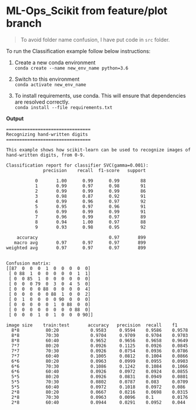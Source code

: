 # ML-Ops_Scikit from feature/plot branch

> To avoid folder name confusion, I have put code in `src` folder.


To run the Classification example follow below instructions:

1. Create a new conda environment  
```conda create --name new_env_name python=3.6```

2. Switch to this environment  
```conda activate new_env_name```

3. To install requirements, use conda. This will ensure that dependencies are resolved correctly.  
```conda install --file requirements.txt```

**Output**

```
================================
Recognizing hand-written digits
================================

This example shows how scikit-learn can be used to recognize images of
hand-written digits, from 0-9.

Classification report for classifier SVC(gamma=0.001):
              precision    recall  f1-score   support

           0       1.00      0.99      0.99        88
           1       0.99      0.97      0.98        91
           2       0.99      0.99      0.99        86
           3       0.98      0.87      0.92        91
           4       0.99      0.96      0.97        92
           5       0.95      0.97      0.96        91
           6       0.99      0.99      0.99        91
           7       0.96      0.99      0.97        89
           8       0.94      1.00      0.97        88
           9       0.93      0.98      0.95        92

    accuracy                           0.97       899
   macro avg       0.97      0.97      0.97       899
weighted avg       0.97      0.97      0.97       899


Confusion matrix:
[[87  0  0  0  1  0  0  0  0  0]
 [ 0 88  1  0  0  0  0  0  1  1]
 [ 0  0 85  1  0  0  0  0  0  0]
 [ 0  0  0 79  0  3  0  4  5  0]
 [ 0  0  0  0 88  0  0  0  0  4]
 [ 0  0  0  0  0 88  1  0  0  2]
 [ 0  1  0  0  0  0 90  0  0  0]
 [ 0  0  0  0  0  1  0 88  0  0]
 [ 0  0  0  0  0  0  0  0 88  0]
 [ 0  0  0  1  0  1  0  0  0 90]]
```

```
image size    train:test       accuracy   precision  recall    f1
  8*8          80:20            0.9583     0.9594    0.9586    0.9578
  8*8          70:30            0.9704     0.9709    0.9704    0.9703
  8*8          60:40            0.9652     0.9656    0.9658    0.9649
  7*7          80:20            0.0926     0.1125    0.0926    0.0845
  7*7          70:30            0.0926     0.0754    0.0936    0.0786
  7*7          60:40            0.1005     0.0812    0.1004    0.0866
  6*6          80:20            0.0963     0.0999    0.0955    0.0903
  6*6          70:30            0.1086     0.1242    0.1084    0.1066
  6*6          60:40            0.0926     0.0972    0.0924    0.0855
  5*5          80:20            0.0926     0.0831    0.0949    0.0801
  5*5          70:30            0.0802     0.0787    0.083     0.0709
  5*5          60:40            0.0972     0.1018    0.0972    0.086
  2*8          80:20            0.0667     0.0216    0.0698    0.0315
  2*8          70:30            0.0963     0.0096    0.1       0.0176
  2*8          60:40            0.0944     0.0291    0.0952    0.044

```
